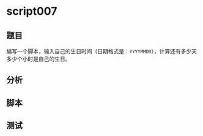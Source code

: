 # script007
## 题目

编写一个脚本，输入自己的生日时间（日期格式是：`YYYYMMDD`），计算还有多少天多少个小时是自己的生日。

## 分析



## 脚本


## 测试



